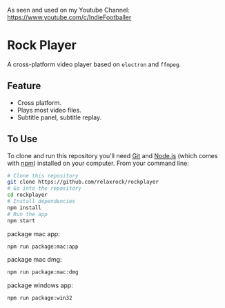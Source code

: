 As seen and used on my Youtube Channel: https://www.youtube.com/c/IndieFootballer

# Rock Player
A cross-platform video player based on `electron` and `ffmpeg`.

## Feature

- Cross platform.
- Plays most video files.
- Subtitle panel, subtitle replay.

## To Use

To clone and run this repository you'll need [Git](https://git-scm.com) and [Node.js](https://nodejs.org/en/download/) (which comes with [npm](http://npmjs.com)) installed on your computer. From your command line:

```bash
# Clone this repository
git clone https://github.com/relaxrock/rockplayer
# Go into the repository
cd rockplayer
# Install dependencies
npm install
# Run the app
npm start
```
package mac app:

```bash
npm run package:mac:app
```

package mac dmg:

```bash
npm run package:mac:dmg
```

package windows app:

```bash
npm run package:win32
```
